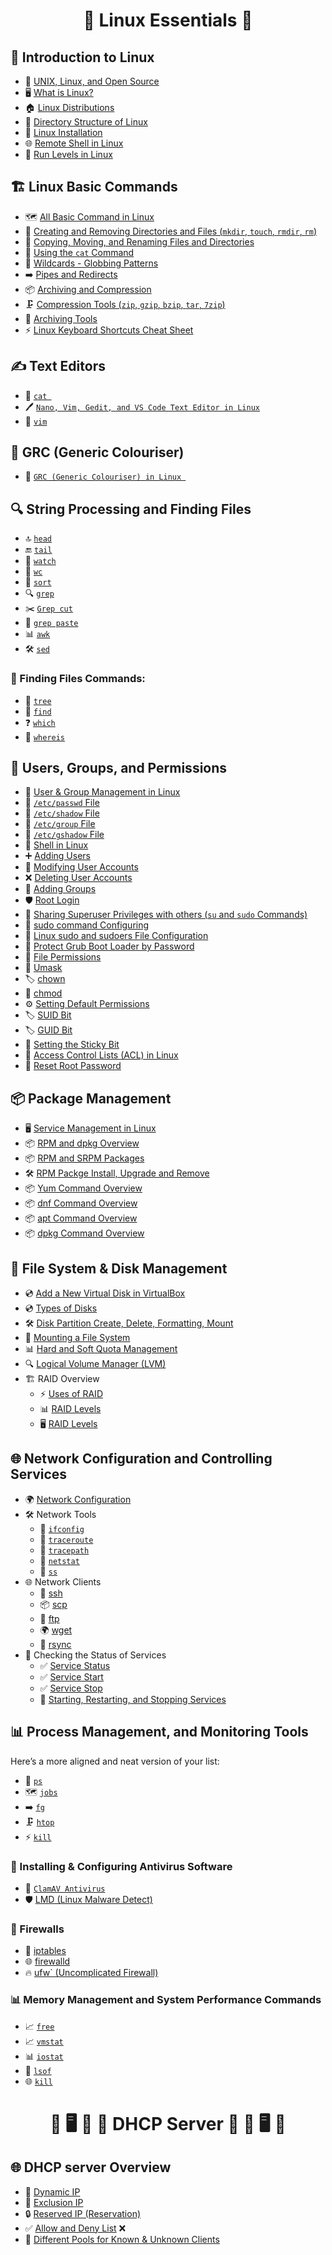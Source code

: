 <h1 align="center">🐧 Linux Essentials 🐧</h1>

## 📌 Introduction to Linux
- 🐧 [UNIX, Linux, and Open Source](https://github.com/nikhilpatidar01/Linux-Server/blob/Master/Introduction%20to%20Linux/1.%20Introduction%20of%20Linux.md)
- 🖥️ [What is Linux?](https://github.com/nikhilpatidar01/Linux-Server/blob/Master/Introduction%20to%20Linux/1.%20Introduction%20of%20Linux.md)
- 🏠 [Linux Distributions](https://github.com/nikhilpatidar01/Linux-Server/blob/Master/Introduction%20to%20Linux/2.%20Linux%20Distributions.md)
- 📂 [Directory Structure of Linux](https://github.com/nikhilpatidar01/Linux-Server/blob/Master/Introduction%20to%20Linux/4.%20Directory%20Structure%20of%20Linux.md)
- 💾 [Linux Installation](https://github.com/nikhilpatidar01/Linux-Server/blob/Master/Introduction%20to%20Linux/3.%20CentOS%20Installation.md)
- 🌐 [Remote Shell in Linux](https://github.com/nikhilpatidar01/Linux-Server/blob/Master/Introduction%20to%20Linux/5.%20Remote%20Shell%20in%20Linux.md)
- 🚦 [Run Levels in Linux](https://github.com/nikhilpatidar01/Linux-Server/blob/Master/Introduction%20to%20Linux/6.%20Run%20Level.md)

## 🏗️ Linux Basic Commands
- 🗺️ [All Basic Command in Linux](https://github.com/nikhilpatidar01/Linux-Server/blob/Master/Basic%20Command%20of%20Linux/1.%20Basic%20Command%20of%20Linux.md)
- 📁 [Creating and Removing Directories and Files (`mkdir`, `touch`, `rmdir`, `rm`)](https://github.com/nikhilpatidar01/Linux-Server/blob/Master/Basic%20Command%20of%20Linux/4.%20rmdir%20and%20rm%20command.md)
- 🔄 [Copying, Moving, and Renaming Files and Directories](https://github.com/nikhilpatidar01/Linux-Server/blob/Master/Basic%20Command%20of%20Linux/3.%20cp%20and%20mv%20Command%20in%20Centos.md#linux-commands-cp-and-mv-)
- 📜 [Using the `cat` Command](https://github.com/nikhilpatidar01/Linux-Server/blob/Master/Basic%20Command%20of%20Linux/1.%20Basic%20Command%20of%20Linux.md#1-cat-%E0%A4%95%E0%A4%AE%E0%A4%BE%E0%A4%82%E0%A4%A1)
- 🔗 [Wildcards - Globbing Patterns](https://github.com/nikhilpatidar01/Linux-Server/blob/Master/Basic%20Command%20of%20Linux/2.%20Wildcards%20-%20Globbing%20Patterns.md)
- ➡️ [Pipes and Redirects](https://github.com/nikhilpatidar01/Linux-Server/tree/Master/Pipes%20and%20Redirects)
- 📦 [Archiving and Compression](https://github.com/nikhilpatidar01/Linux-Server/blob/Master/Compress%20Tools/1.%20Compress%20Tools.md)
- 🗜️ [Compression Tools (`zip`, `gzip`, `bzip`, `tar`, `7zip`)](https://github.com/nikhilpatidar01/Linux-Server/blob/Master/Compress%20Tools/1.%20Compress%20Tools.md)
- 🎁 [Archiving Tools](https://github.com/nikhilpatidar01/Linux-Server/blob/Master/Compress%20Tools/1.%20Compress%20Tools.md)
- ⚡ [Linux Keyboard Shortcuts Cheat Sheet](https://github.com/nikhilpatidar01/Linux-Server/blob/Master/Basic%20Command%20of%20Linux/5.%20Linux%20Keyboard%20Shortcuts%20Cheat%20Sheet.md)

## ✍️ Text Editors
- 📝 [`cat `](https://github.com/nikhilpatidar01/Linux-Server/blob/Master/Text%20Editor/1.%20cat%20Command%20in%20Linux.md)
- 🖊️ [`Nano, Vim, Gedit, and VS Code Text Editor in Linux`](https://github.com/nikhilpatidar01/Linux-Server/blob/Master/Text%20Editor/2.%20nano%2C%20vim%2C%20gedit%2C%20and%20VS%20Code%20Text%20Editor%20in%20Linux.md)
- 📝 [`vim`](https://github.com/nikhilpatidar01/Linux-Server/blob/Master/Text%20Editor/3.%20vim%20Editor.md)

## 🎨 GRC (Generic Colouriser) 
- 🎨 [`GRC (Generic Colouriser) in Linux `](https://github.com/nikhilpatidar01/Linux-Server/blob/Master/GRC%20(Generic%20Colouriser)%20/1.%20GRC%20(Generic%20Colouriser)%20Installation.md)

## 🔍 String Processing and Finding Files

- 🔝 [`head`](https://github.com/nikhilpatidar01/Linux-Server/blob/Master/String%20Processing/6.%20Head,%20Tail,%20Sort,%20Watch%20and%20Line%20Counting.md#head)
- 🔚 [`tail`](https://github.com/nikhilpatidar01/Linux-Server/blob/Master/String%20Processing/6.%20Head,%20Tail,%20Sort,%20Watch%20and%20Line%20Counting.md#tail)
- 🔢 [`watch`](https://github.com/nikhilpatidar01/Linux-Server/blob/Master/String%20Processing/6.%20Head,%20Tail,%20Sort,%20Watch%20and%20Line%20Counting.md#watch-command)
- 📑 [`wc`](https://github.com/nikhilpatidar01/Linux-Server/blob/Master/String%20Processing/6.%20Head,%20Tail,%20Sort,%20Watch%20and%20Line%20Counting.md#wc)
- 📑 [`sort`](https://github.com/nikhilpatidar01/Linux-Server/blob/Master/String%20Processing/6.%20Head,%20Tail,%20Sort,%20Watch%20and%20Line%20Counting.md#sort)
- 🔍 [`grep`](https://github.com/nikhilpatidar01/Linux-Server/blob/Master/String%20Processing/2.%20Grep%20Command.md)
- ✂️ [`Grep cut`](https://github.com/nikhilpatidar01/Linux-Server/blob/Master/String%20Processing/3.%20Grep%20Cut%20and%20Paste%20Command%20in%20Linux.md)
- 🔗 [`grep paste`](https://github.com/nikhilpatidar01/Linux-Server/blob/Master/String%20Processing/3.%20Grep%20Cut%20and%20Paste%20Command%20in%20Linux.md)
- 📊 [`awk`](https://github.com/nikhilpatidar01/Linux-Server/blob/Master/String%20Processing/4.%20AWK%20Command.md)
- 🛠️ [`sed`](https://github.com/nikhilpatidar01/Linux-Server/blob/Master/String%20Processing/5.%20Sed%20Command.md)

### 🔎 Finding Files Commands:
- 🌳 [`tree`](https://github.com/nikhilpatidar01/Linux-Server/blob/Master/File%20Finding%20Commands/1.%20tree,%20find,%20which,%20whichis%20and%20whereis.md#1--tree-command)
- 🔦 [`find`](https://github.com/nikhilpatidar01/Linux-Server/blob/Master/File%20Finding%20Commands/1.%20tree,%20find,%20which,%20whichis%20and%20whereis.md#2--find-command)
- ❓ [`which`](https://github.com/nikhilpatidar01/Linux-Server/blob/Master/File%20Finding%20Commands/1.%20tree,%20find,%20which,%20whichis%20and%20whereis.md#3-%EF%B8%8F-which-command)
- 📌 [`whereis`](https://github.com/nikhilpatidar01/Linux-Server/blob/Master/File%20Finding%20Commands/1.%20tree,%20find,%20which,%20whichis%20and%20whereis.md#4--whereis-command)

## 👥 Users, Groups, and Permissions
- 🏢 [User & Group Management in Linux](https://github.com/nikhilpatidar01/Linux-Server/blob/Master/User%20and%20Group%20Managment%20in%20Linux/1.%20User%20and%20Group%20Managment%20in%20Linux.md#-user--group-management-in-linux-)
- 📄 [`/etc/passwd` File](https://github.com/nikhilpatidar01/Linux-Server/blob/Master/User%20and%20Group%20Managment%20in%20Linux/2.%20System%20Files%20in%20Linux.md#-1-etcpasswd--user-account-information)
- 🔐 [`/etc/shadow` File](https://github.com/nikhilpatidar01/Linux-Server/blob/Master/User%20and%20Group%20Managment%20in%20Linux/2.%20System%20Files%20in%20Linux.md#-2-etcshadow--secure-password-storage)
- 📂 [`/etc/group` File](https://github.com/nikhilpatidar01/Linux-Server/blob/Master/User%20and%20Group%20Managment%20in%20Linux/2.%20System%20Files%20in%20Linux.md#-3-etcgroup--group-information)
- 🔏 [`/etc/gshadow` File](https://github.com/nikhilpatidar01/Linux-Server/blob/Master/User%20and%20Group%20Managment%20in%20Linux/2.%20System%20Files%20in%20Linux.md#-4-etcgshadow--secure-group-management)
-  🐚 [Shell in Linux](https://github.com/nikhilpatidar01/Linux-Server/blob/Master/User%20and%20Group%20Managment%20in%20Linux/3.%20Shell%20in%20Linux.md#-linux-shells--command-line-enhancements-) 
- ➕ [Adding Users](https://github.com/nikhilpatidar01/Linux-Server/blob/Master/User%20and%20Group%20Managment%20in%20Linux/4.%20useradd%20in%20Linux.md#%EF%B8%8F-1-display-help-for-useradd-command)
- 🔄 [Modifying User Accounts](https://github.com/nikhilpatidar01/Linux-Server/blob/Master/User%20and%20Group%20Managment%20in%20Linux/5.%20usermod%2C%20userdel.md#-linux-usermod-command--modify-user-accounts-)
- ❌ [Deleting User Accounts](https://github.com/nikhilpatidar01/Linux-Server/blob/Master/User%20and%20Group%20Managment%20in%20Linux/5.%20usermod%2C%20userdel.md#1%EF%B8%8F%E2%83%A31%EF%B8%8F%E2%83%A3-delete-a-user-)
- 👥 [Adding Groups](https://github.com/nikhilpatidar01/Linux-Server/blob/Master/User%20and%20Group%20Managment%20in%20Linux/7.%20groupadd%2C%20groupmod%2C%20groupdel.md#-linux-group-management-groupadd-groupdel-groupmod)
- 🛡️ [Root Login](https://github.com/nikhilpatidar01/Linux-Server/blob/Master/User%20and%20Group%20Managment%20in%20Linux/8.%20Root%20Login%20in%20Linux.md)
- 🔄 [Sharing Superuser Privileges with others (`su` and `sudo` Commands)](https://github.com/nikhilpatidar01/Linux-Server/blob/Master/Linux%20Permission/6.%20su%20and%20sg%20Command.md#-linux-su-and-sg-commands--user-and-group-management)
- 🔀 [sudo command Configuring ](https://github.com/nikhilpatidar01/Linux-Server/blob/Master/Sudo%20Configuration/1.%20sudo%20Configuration%20in%20Linux.md#-sudo-configuration-in-linux-etcsudoers-file)
- 🔀 [Linux sudo and sudoers File Configuration](https://github.com/nikhilpatidar01/Linux-Server/blob/Master/Sudo%20Configuration/2.%20sudo%20and%20sudoers%20command.md#-linux-sudo-command-and-sudoers-file-configuration)
- 🔏 [Protect Grub Boot Loader by Password ](https://github.com/nikhilpatidar01/Linux-Server/blob/Master/Sudo%20Configuration/5.%20Protect%20Grub%20Boot%20Loader%20by%20Password.md#-protect-grub-boot-loader-with-a-password-in-linux)
- 🔑 [File Permissions](https://github.com/nikhilpatidar01/Linux-Server/blob/Master/Linux%20Permission/1.%20Linux%20Permission.md#-linux-permissions--complete-guide)
- 🔐 [Umask](https://github.com/nikhilpatidar01/Linux-Server/blob/Master/Linux%20Permission/2.%20chown%2C%20Owner%20and%20Group%20Change%2C%20Default%20Permission%20and%20Umask.md#-understanding-default-permissions--umask-in-linux)
- 🏷️ [chown](https://github.com/nikhilpatidar01/Linux-Server/blob/Master/Linux%20Permission/2.%20chown%2C%20Owner%20and%20Group%20Change%2C%20Default%20Permission%20and%20Umask.md#%EF%B8%8F-changing-file-ownership-with-chown)
- 🔄 [chmod](https://github.com/nikhilpatidar01/Linux-Server/blob/Master/Linux%20Permission/3.%20chmod%20Command.md#-linux-chmod-command--file-permission-management)
- ⚙️ [Setting Default Permissions](https://github.com/nikhilpatidar01/Linux-Server/blob/Master/Linux%20Permission/1.%20Linux%20Permission.md#-linux-permissions--complete-guide)
- 🏷️ [SUID Bit](https://github.com/nikhilpatidar01/Linux-Server/blob/Master/Linux%20Permission/4.%20Special%20Permission%20SUID%2C%20GUID%2C%20Sticky%20Bit.md#-1-set-user-id-suid--execute-as-file-owner)
- 🏷️ [GUID Bit](https://github.com/nikhilpatidar01/Linux-Server/blob/Master/Linux%20Permission/4.%20Special%20Permission%20SUID%2C%20GUID%2C%20Sticky%20Bit.md#-2-set-group-id-guid--execute-as-group-owner)
- 📌 [Setting the Sticky Bit](https://github.com/nikhilpatidar01/Linux-Server/blob/Master/Linux%20Permission/4.%20Special%20Permission%20SUID%2C%20GUID%2C%20Sticky%20Bit.md#-3-sticky-bit--prevent-unauthorized-file-deletion)
- 🔐 [Access Control Lists (ACL) in Linux](https://github.com/nikhilpatidar01/Linux-Server/blob/Master/Linux%20Permission/5.%20Access%20Control%20Lists%20(ACL).md#-access-control-lists-acl-in-linux)
- 🔑 [Reset Root Password](https://github.com/nikhilpatidar01/Linux-Server/blob/Master/Sudo%20Configuration/4.%20Reset%20Root%20Password.md#-reset-root-password-in-linux--step-by-step-guide)

## 📦 Package Management
- 🖥️ [Service Management in Linux](https://github.com/nikhilpatidar01/Linux-Server/blob/Master/Service%20Management%20In%20Linux/1.%20Service%20Management%20in%20Linux.md#service-management-in-linux)
- 📦 [RPM and dpkg Overview](https://github.com/nikhilpatidar01/Linux-Server/blob/Master/Red%20Hat%20Package%20Manager%20(RPM)/1.%20RPM%20and%20DPKG%20%20Package%20Management%20Theory.md#-linux-package-managers-rpm-and-dpkg)
- 📦 [RPM and SRPM Packages](https://github.com/nikhilpatidar01/Linux-Server/blob/Master/Red%20Hat%20Package%20Manager%20(RPM)/1.%20RPM%20and%20DPKG%20%20Package%20Management%20Theory.md#rpm-commands)
- 🛠️ [RPM Packge Install, Upgrade and Remove](https://github.com/nikhilpatidar01/Linux-Server/blob/Master/Red%20Hat%20Package%20Manager%20(RPM)/3.%20Install%2C%20Upgrade%2C%20and%20Remove%20Software%20in%20Linux%20through%20RPM.md#-rpm-package-management-install-upgrade-and-remove-software-in-linux-)
- 📦 [Yum Command Overview](https://github.com/nikhilpatidar01/Linux-Server/blob/Master/Red%20Hat%20Package%20Manager%20(RPM)/6.%20Yum%20Command.md)
- 📦 [dnf Command Overview](https://github.com/nikhilpatidar01/Linux-Server/blob/Master/Red%20Hat%20Package%20Manager%20(RPM)/8.%20DNF%20Command.md)
- 📦 [apt Command Overview](https://github.com/nikhilpatidar01/Linux-Server/blob/Master/Red%20Hat%20Package%20Manager%20(RPM)/9.1.%20apt%20Command%20in%20Linux.md)
- 📦 [dpkg Command Overview](https://github.com/nikhilpatidar01/Linux-Server/blob/Master/Red%20Hat%20Package%20Manager%20(RPM)/9.%20dpkg%20Command%20in%20Debian.md#1-install-a-deb-package)

  
## 💾 File System & Disk Management
- 💿 [Add a New Virtual Disk in VirtualBox](https://github.com/nikhilpatidar01/Linux-Server/blob/Master/Disk%20Managment%20in%20Linux/1.%20Add%20New%20Virtual%20Disk%20in%20VirtualBox.md#-how-to-add-a-new-virtual-disk-in-virtualbox-vm-box--step-by-step-guide)
- 💿 [Types of Disks](https://github.com/nikhilpatidar01/Linux-Server/blob/Master/Disk%20Managment%20in%20Linux/6.%20Types%20of%20Disk%20in%20Linux.md#-types-of-disks-in-linux--)
- 🛠️ [Disk Partition Create, Delete,  Formatting, Mount](https://github.com/nikhilpatidar01/Linux-Server/blob/Master/Disk%20Managment%20in%20Linux/2.%20Disk%20Partition%20Create%2C%20Delete%2C%20%20Formatting%2C%20Mount.md#-linux-disk-partitioning--management--complete-guide)
- 📂 [Mounting a File System](https://github.com/nikhilpatidar01/Linux-Server/blob/Master/Disk%20Managment%20in%20Linux/3.%20Permanently%20Mounting%20%20Disk%20Partition.md#-how-to-permanently-mount-a-disk-partition-in-linux)
- 📊 [Hard and Soft Quota Management](https://github.com/nikhilpatidar01/Linux-Server/blob/Master/Disk%20Managment%20in%20Linux/4.%20Hard%20and%20Soft%20Quotas%20Managment.md#-how-to-set-up-disk-quotas-in-linux-)
- 🔍 [Logical Volume Manager (LVM)](https://github.com/nikhilpatidar01/Linux-Server/blob/Master/Disk%20Managment%20in%20Linux/5.%20Logical%20Volume%20Manager%20(LVM).md#-logical-volume-manager-lvm-in-linux-)
- 🏗️ RAID Overview
  - ⚡ [Uses of RAID](https://github.com/nikhilpatidar01/Linux-Server/blob/Master/Raid%20Overview%20in%20Linux/1.%20Uses%20of%20RAID.MD#-uses-of-raid-redundant-array-of-independent-disks-in-linux-)
  - 📊 [RAID Levels](https://github.com/nikhilpatidar01/Linux-Server/blob/Master/Raid%20Overview%20in%20Linux/2.%20RAID%20Level.md)
  - 🖥️ [RAID Levels](https://github.com/nikhilpatidar01/Linux-Server/blob/Master/Raid%20Overview%20in%20Linux/3.%20RAID%20Level%20Commands.md#%EF%B8%8F-raid-level-commands-in-linux--%EF%B8%8F)

## 🌐 Network Configuration and Controlling Services
- 🌍 [Network Configuration](https://github.com/nikhilpatidar01/Linux-Server/blob/Master/Network%20Configuration%20%20in%20Linux/1.%20Network%20Configuration%20in%20Linux.md#network-configuration-in-linux)
- 🛠️ Network Tools
  - 🔄 [`ifconfig`](https://github.com/nikhilpatidar01/Linux-Server/blob/Master/Network%20Configuration%20%20in%20Linux/2.%20ifconfig%20(Interface%20Configuration).md#1-ifconfig-command-deprecated-in-modern-linux-distributions)
  - 🔄 [`traceroute`](https://github.com/nikhilpatidar01/Linux-Server/blob/Master/Network%20Configuration%20%20in%20Linux/2.%20ifconfig%20(Interface%20Configuration).md#traceroute-command)
  - 🔄 [`tracepath`](https://github.com/nikhilpatidar01/Linux-Server/blob/Master/Network%20Configuration%20%20in%20Linux/2.%20ifconfig%20(Interface%20Configuration).md#tracepath-command)
  - 📡 [`netstat`](https://github.com/nikhilpatidar01/Linux-Server/blob/Master/Network%20Configuration%20%20in%20Linux/3.%20Network%20Monitoring%20-%20netstat%20and%20ss%20Commands.md#network-monitoring-with-netstat-and-ss)
  - 📡 [`ss`](https://github.com/nikhilpatidar01/Linux-Server/blob/Master/Network%20Configuration%20%20in%20Linux/3.%20Network%20Monitoring%20-%20netstat%20and%20ss%20Commands.md#ss-commands)
- 🌐 Network Clients
  - 🔐 [ssh](https://github.com/nikhilpatidar01/Linux-Server/blob/Master/Network%20Clients/1.%20Network%20Client%20Tolls%20in%20Linux.md#-ssh-secure-shell-commands-in-linux)
  - 📦 [scp](https://github.com/nikhilpatidar01/Linux-Server/blob/Master/Network%20Clients/1.%20Network%20Client%20Tolls%20in%20Linux.md#-scp-secure-copy-command-in-linux)
  - 📂 [ftp](https://github.com/nikhilpatidar01/Linux-Server/blob/Master/Network%20Clients/1.%20Network%20Client%20Tolls%20in%20Linux.md#-ftp-file-transfer-protocol-in-linux)
  - 🌍 [wget](https://github.com/nikhilpatidar01/Linux-Server/blob/Master/Network%20Clients/1.%20Network%20Client%20Tolls%20in%20Linux.md#-wget-command-in-linux)
  - 🔄 [rsync](https://github.com/nikhilpatidar01/Linux-Server/blob/Master/Network%20Clients/1.%20Network%20Client%20Tolls%20in%20Linux.md#-rsync-command-in-linux)
- 📌 Checking the Status of Services
  - ✅ [Service Status](https://github.com/nikhilpatidar01/Linux-Server/blob/Master/Service%20Management%20In%20Linux/1.%20Service%20Management%20in%20Linux.md#3-managing-services-with-sysvinit-older-linux-systems)
  - ✅ [Service Start](https://github.com/nikhilpatidar01/Linux-Server/blob/Master/Service%20Management%20In%20Linux/1.%20Service%20Management%20in%20Linux.md#starting-and-stopping-services)
  - ✅ [Service Stop](https://github.com/nikhilpatidar01/Linux-Server/blob/Master/Service%20Management%20In%20Linux/1.%20Service%20Management%20in%20Linux.md#starting-and-stopping-services)
  - 🔄 [Starting, Restarting, and Stopping Services](https://github.com/nikhilpatidar01/Linux-Server/blob/Master/Service%20Management%20In%20Linux/1.%20Service%20Management%20in%20Linux.md#service-management-in-linux)

## 📊 Process Management, and Monitoring Tools
 Here’s a more aligned and neat version of your list:

- 🔄 [`ps`](https://github.com/nikhilpatidar01/Linux-Server/blob/Master/Network%20Configuration%20%20in%20Linux/4.%20%20Process%20Management%20in%20Linux.md#viewing-processes-with-ps-command)
- 🗺️ [`jobs`](https://github.com/nikhilpatidar01/Linux-Server/blob/Master/Network%20Configuration%20%20in%20Linux/4.%20%20Process%20Management%20in%20Linux.md#viewing-background-jobs)
- ➡️ [`fg`](https://github.com/nikhilpatidar01/Linux-Server/blob/Master/Network%20Configuration%20%20in%20Linux/4.%20%20Process%20Management%20in%20Linux.md#bringing-a-job-to-the-foreground)
- 🗜️ [`htop`](https://github.com/nikhilpatidar01/Linux-Server/blob/Master/Network%20Configuration%20%20in%20Linux/4.%20%20Process%20Management%20in%20Linux.md#alternative-htop-better-alternative-to-top) 
- ⚡ [`kill`](https://github.com/nikhilpatidar01/Linux-Server/blob/Master/Network%20Configuration%20%20in%20Linux/4.%20%20Process%20Management%20in%20Linux.md#forcefully-kill-a-process-using-sigkill) 
 
### 🦠 Installing & Configuring Antivirus Software
- 🔬 [`ClamAV Antivirus`](https://github.com/nikhilpatidar01/Linux-Server/blob/Master/Clam%20Antivirus/1.%20ClamAV%20Antivirus.md#clamav-antivirus-linux-based-explanation)
- 🛡️ [LMD (Linux Malware Detect)](https://github.com/nikhilpatidar01/Linux-Server/blob/Master/Clam%20Antivirus/2.%20LMD%20(Linux%20Malware%20Detect).md#-linux-malware-detect-lmd-installation--usage)

### 🏰 Firewalls
- 🚧 [iptables](https://github.com/nikhilpatidar01/Linux-Server/blob/Master/Firewalls%20In%20Linux/3.%20Iptables%20in%20Linux.md)
- 🌐 [firewalld](https://github.com/nikhilpatidar01/Linux-Server/blob/Master/Firewalls%20In%20Linux/2.%20Firewalld%20Commands.md)
- 🔥 [ufw` (Uncomplicated Firewall)](https://github.com/nikhilpatidar01/Linux-Server/blob/Master/Firewalls%20In%20Linux/4.%20UFW%20(Uncomplicated%20Firewall).md#-ufw-uncomplicated-firewall--installation--configuration-guide-ubuntudebian--centosrhel)

### 📊 Memory Management and System Performance Commands
- 📈 [`free`](https://github.com/nikhilpatidar01/Linux-Server/blob/Master/Memory%20Management%20and%20System%20Performance%20Commands/1.%20Memory%20Management%20and%20System%20Performance%20Commands.md#-syntax)
- 📈 [`vmstat`](https://github.com/nikhilpatidar01/Linux-Server/blob/Master/Memory%20Management%20and%20System%20Performance%20Commands/1.%20Memory%20Management%20and%20System%20Performance%20Commands.md#-syntax-1)
- 📊 [`iostat`](https://github.com/nikhilpatidar01/Linux-Server/blob/Master/Memory%20Management%20and%20System%20Performance%20Commands/1.%20Memory%20Management%20and%20System%20Performance%20Commands.md#-iostat--monitor-cpu-and-disk-io-performance)
- 🔎 [`lsof`](https://github.com/nikhilpatidar01/Linux-Server/blob/Master/Memory%20Management%20and%20System%20Performance%20Commands/1.%20Memory%20Management%20and%20System%20Performance%20Commands.md#-lsof--list-open-files-in-linux)
- 🌐 [`kill`](https://github.com/nikhilpatidar01/Linux-Server/blob/Master/Memory%20Management%20and%20System%20Performance%20Commands/1.%20Memory%20Management%20and%20System%20Performance%20Commands.md#-kill-command-in-linux--terminate-a-process)

<h1 align="center"> 🐧 🖥️ 📡 📶 DHCP Server 📶 📡 🖥️ 🐧</h1>

## 🌐 DHCP server Overview
- 📡 [Dynamic IP](https://github.com/nikhilpatidar01/Linux-Server/blob/Master/DHCP%20Server%20in%20Linux/1.%20Dynamic%20IP.md#-what-is-a-dhcp-server)
- 🚫 [Exclusion IP](https://github.com/nikhilpatidar01/Linux-Server/blob/Master/DHCP%20Server%20in%20Linux/2.%20Exclusion%20IP.md#-configuring-dhcp-exclusion-range)
- 🔒 [Reserved IP (Reservation)](https://github.com/nikhilpatidar01/Linux-Server/blob/Master/DHCP%20Server%20in%20Linux/3.%20Reserved%20IP%20(Reservation).md#-reserving-an-ip-address-in-dhcp)
- ✅ [Allow and Deny List](https://github.com/nikhilpatidar01/Linux-Server/blob/Master/DHCP%20Server%20in%20Linux/4.%20Allow%20and%20Deny%20List.md#-allow-list-whitelist-and-deny-list-blacklist-in-dhcp) ❌
- 🔄 [Different Pools for Known & Unknown Clients](https://github.com/nikhilpatidar01/Linux-Server/blob/Master/DHCP%20Server%20in%20Linux/5.%20Different%20Pools%20for%20Known%20%26%20Unknown%20Clients.md#-dhcp-configuration-different-pools-for-known--unknown-clients)

